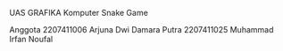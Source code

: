 UAS GRAFIKA Komputer 
Snake Game

Anggota
2207411006 Arjuna Dwi Damara Putra
2207411025 Muhammad Irfan Noufal

